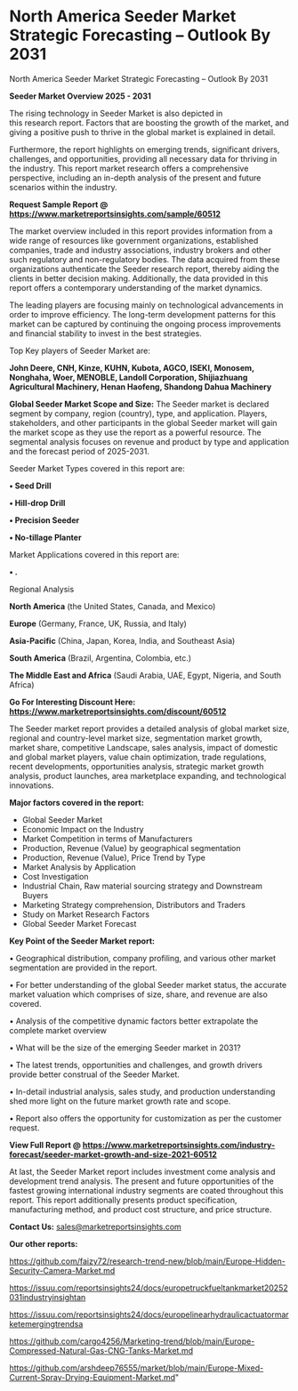 # North America Seeder Market Strategic Forecasting – Outlook By 2031
North America Seeder Market Strategic Forecasting – Outlook By 2031

<Strong> Seeder Market Overview 2025 - 2031</strong>

The rising technology in Seeder Market is also depicted in this research report. Factors that are boosting the growth of the market, and giving a positive push to thrive in the global market is explained in detail.

Furthermore, the report highlights on emerging trends, significant drivers, challenges, and opportunities, providing all necessary data for thriving in the industry. This report market research offers a comprehensive perspective, including an in-depth analysis of the present and future scenarios within the industry.

<strong>Request Sample Report @ <a href=https://www.marketreportsinsights.com/sample/60512>https://www.marketreportsinsights.com/sample/60512</a></strong>

The market overview included in this report provides information from a wide range of resources like government organizations, established companies, trade and industry associations, industry brokers and other such regulatory and non-regulatory bodies. The data acquired from these organizations authenticate the Seeder research report, thereby aiding the clients in better decision making. Additionally, the data provided in this report offers a contemporary understanding of the market dynamics.

The leading players are focusing mainly on technological advancements in order to improve efficiency. The long-term development patterns for this market can be captured by continuing the ongoing process improvements and financial stability to invest in the best strategies.

Top Key players of Seeder Market are:

<strong>John Deere, CNH, Kinze, KUHN, Kubota, AGCO, ISEKI, Monosem, Nonghaha, Woer, MENOBLE, Landoll Corporation, Shijiazhuang Agricultural Machinery, Henan Haofeng, Shandong Dahua Machinery</strong>

<strong><b>Global Seeder Market Scope and Size:</b></strong>
The Seeder market is declared segment by company, region (country), type, and application. Players, stakeholders, and other participants in the global Seeder market will gain the market scope as they use the report as a powerful resource. The segmental analysis focuses on revenue and product by type and application and the forecast period of 2025-2031.

Seeder Market Types covered in this report are:

<strong>• Seed Drill

• Hill-drop Drill

• Precision Seeder

• No-tillage Planter</strong>

Market Applications covered in this report are:

<strong>• .</strong> 

Regional Analysis

<strong>North America</strong> (the United States, Canada, and Mexico)

<strong>Europe</strong> (Germany, France, UK, Russia, and Italy)

<strong>Asia-Pacific</strong> (China, Japan, Korea, India, and Southeast Asia)

<strong>South America</strong> (Brazil, Argentina, Colombia, etc.)

<strong>The Middle East and Africa</strong> (Saudi Arabia, UAE, Egypt, Nigeria, and South Africa)

<strong>Go For Interesting Discount Here: <a href=https://www.marketreportsinsights.com/discount/60512>https://www.marketreportsinsights.com/discount/60512</a></strong>

The Seeder market report provides a detailed analysis of global market size, regional and country-level market size, segmentation market growth, market share, competitive Landscape, sales analysis, impact of domestic and global market players, value chain optimization, trade regulations, recent developments, opportunities analysis, strategic market growth analysis, product launches, area marketplace expanding, and technological innovations.

<strong><b>Major factors covered in the report:</b></strong>
<ul>
  <li>Global Seeder Market </li>
  <li>Economic Impact on the Industry</li>
  <li>Market Competition in terms of Manufacturers</li>
  <li>Production, Revenue (Value) by geographical segmentation</li>
  <li>Production, Revenue (Value), Price Trend by Type</li>
  <li>Market Analysis by Application</li>
  <li>Cost Investigation</li>
  <li>Industrial Chain, Raw material sourcing strategy and Downstream Buyers</li>
  <li>Marketing Strategy comprehension, Distributors and Traders</li>
  <li>Study on Market Research Factors</li>
  <li>Global Seeder Market Forecast</li>
</ul>

<strong><b>Key Point of the Seeder Market report:</b></strong>

• Geographical distribution, company profiling, and various other market segmentation are provided in the report.

• For better understanding of the global Seeder market status, the accurate market valuation which comprises of size, share, and revenue are also covered.

• Analysis of the competitive dynamic factors better extrapolate the complete market overview

• What will be the size of the emerging Seeder market in 2031?

• The latest trends, opportunities and challenges, and growth drivers provide better construal of the Seeder Market.

• In-detail industrial analysis, sales study, and production understanding shed more light on the future market growth rate and scope.

• Report also offers the opportunity for customization as per the customer request.

<strong><b>View Full Report @ <a href=https://www.marketreportsinsights.com/industry-forecast/seeder-market-growth-and-size-2021-60512>https://www.marketreportsinsights.com/industry-forecast/seeder-market-growth-and-size-2021-60512</a></b></strong>


At last, the Seeder Market report includes investment come analysis and development trend analysis. The present and future opportunities of the fastest growing international industry segments are coated throughout this report. This report additionally presents product specification, manufacturing method, and product cost structure, and price structure.

<strong>Contact Us:</strong>
sales@marketreportsinsights.com

<strong>Our other reports:</strong>

<a href=https://github.com/faizy72/research-trend-new/blob/main/Europe-Hidden-Security-Camera-Market.md>https://github.com/faizy72/research-trend-new/blob/main/Europe-Hidden-Security-Camera-Market.md</a>

<a href=https://issuu.com/reportsinsights24/docs/europetruckfueltankmarket20252031industryinsightan>https://issuu.com/reportsinsights24/docs/europetruckfueltankmarket20252031industryinsightan</a>

<a href=https://issuu.com/reportsinsights24/docs/europelinearhydraulicactuatormarketemergingtrendsa>https://issuu.com/reportsinsights24/docs/europelinearhydraulicactuatormarketemergingtrendsa</a>

<a href=https://github.com/cargo4256/Marketing-trend/blob/main/Europe-Compressed-Natural-Gas-CNG-Tanks-Market.md>https://github.com/cargo4256/Marketing-trend/blob/main/Europe-Compressed-Natural-Gas-CNG-Tanks-Market.md</a>

<a href=https://github.com/arshdeep76555/market/blob/main/Europe-Mixed-Current-Spray-Drying-Equipment-Market.md>https://github.com/arshdeep76555/market/blob/main/Europe-Mixed-Current-Spray-Drying-Equipment-Market.md</a>"
